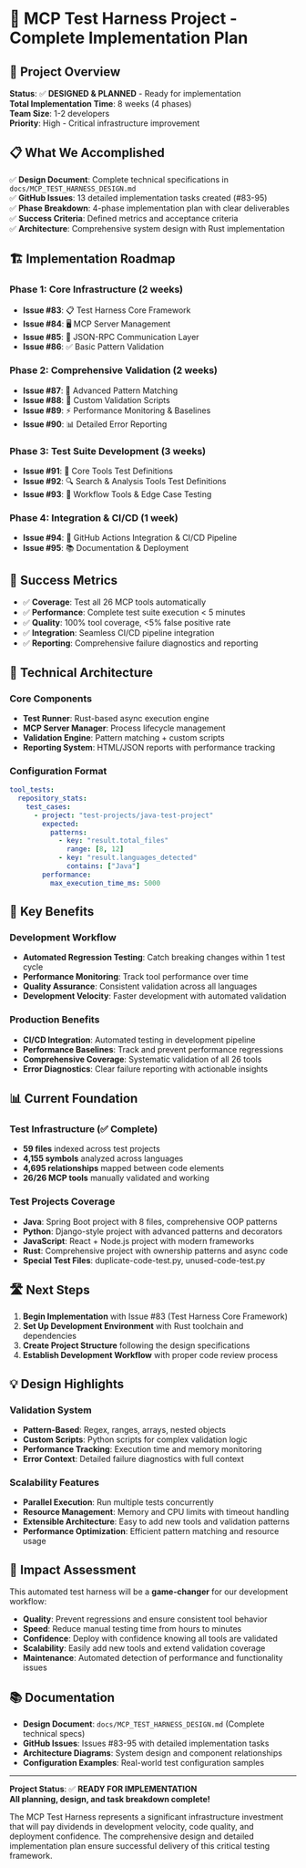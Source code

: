 # 🧪 MCP Test Harness Project - Complete Implementation Plan

## 🎯 Project Overview

**Status**: ✅ **DESIGNED & PLANNED** - Ready for implementation  
**Total Implementation Time**: 8 weeks (4 phases)  
**Team Size**: 1-2 developers  
**Priority**: High - Critical infrastructure improvement  

## 📋 What We Accomplished

✅ **Design Document**: Complete technical specifications in `docs/MCP_TEST_HARNESS_DESIGN.md`  
✅ **GitHub Issues**: 13 detailed implementation tasks created (#83-95)  
✅ **Phase Breakdown**: 4-phase implementation plan with clear deliverables  
✅ **Success Criteria**: Defined metrics and acceptance criteria  
✅ **Architecture**: Comprehensive system design with Rust implementation  

## 🏗️ Implementation Roadmap

### Phase 1: Core Infrastructure (2 weeks)
- **Issue #83**: 📋 Test Harness Core Framework
- **Issue #84**: 🖥️ MCP Server Management
- **Issue #85**: 🔄 JSON-RPC Communication Layer  
- **Issue #86**: ✅ Basic Pattern Validation

### Phase 2: Comprehensive Validation (2 weeks)
- **Issue #87**: 🎯 Advanced Pattern Matching
- **Issue #88**: 🐍 Custom Validation Scripts
- **Issue #89**: ⚡ Performance Monitoring & Baselines
- **Issue #90**: 📊 Detailed Error Reporting

### Phase 3: Test Suite Development (3 weeks)
- **Issue #91**: 🔧 Core Tools Test Definitions
- **Issue #92**: 🔍 Search & Analysis Tools Test Definitions
- **Issue #93**: 🔄 Workflow Tools & Edge Case Testing

### Phase 4: Integration & CI/CD (1 week)
- **Issue #94**: 🚀 GitHub Actions Integration & CI/CD Pipeline
- **Issue #95**: 📚 Documentation & Deployment

## 🎯 Success Metrics

- ✅ **Coverage**: Test all 26 MCP tools automatically
- ✅ **Performance**: Complete test suite execution < 5 minutes
- ✅ **Quality**: 100% tool coverage, <5% false positive rate
- ✅ **Integration**: Seamless CI/CD pipeline integration
- ✅ **Reporting**: Comprehensive failure diagnostics and reporting

## 🔧 Technical Architecture

### Core Components
- **Test Runner**: Rust-based async execution engine
- **MCP Server Manager**: Process lifecycle management
- **Validation Engine**: Pattern matching + custom scripts
- **Reporting System**: HTML/JSON reports with performance tracking

### Configuration Format
```yaml
tool_tests:
  repository_stats:
    test_cases:
      - project: "test-projects/java-test-project"
        expected:
          patterns:
            - key: "result.total_files"
              range: [8, 12]
            - key: "result.languages_detected"
              contains: ["Java"]
        performance:
          max_execution_time_ms: 5000
```

## 🚀 Key Benefits

### Development Workflow
- **Automated Regression Testing**: Catch breaking changes within 1 test cycle
- **Performance Monitoring**: Track tool performance over time
- **Quality Assurance**: Consistent validation across all languages
- **Development Velocity**: Faster development with automated validation

### Production Benefits
- **CI/CD Integration**: Automated testing in development pipeline
- **Performance Baselines**: Track and prevent performance regressions
- **Comprehensive Coverage**: Systematic validation of all 26 tools
- **Error Diagnostics**: Clear failure reporting with actionable insights

## 📊 Current Foundation

### Test Infrastructure (✅ Complete)
- **59 files** indexed across test projects
- **4,155 symbols** analyzed across languages
- **4,695 relationships** mapped between code elements
- **26/26 MCP tools** manually validated and working

### Test Projects Coverage
- **Java**: Spring Boot project with 8 files, comprehensive OOP patterns
- **Python**: Django-style project with advanced patterns and decorators
- **JavaScript**: React + Node.js project with modern frameworks
- **Rust**: Comprehensive project with ownership patterns and async code
- **Special Test Files**: duplicate-code-test.py, unused-code-test.py

## 🛣️ Next Steps

1. **Begin Implementation** with Issue #83 (Test Harness Core Framework)
2. **Set Up Development Environment** with Rust toolchain and dependencies
3. **Create Project Structure** following the design specifications
4. **Establish Development Workflow** with proper code review process

## 💡 Design Highlights

### Validation System
- **Pattern-Based**: Regex, ranges, arrays, nested objects
- **Custom Scripts**: Python scripts for complex validation logic
- **Performance Tracking**: Execution time and memory monitoring
- **Error Context**: Detailed failure diagnostics with full context

### Scalability Features
- **Parallel Execution**: Run multiple tests concurrently
- **Resource Management**: Memory and CPU limits with timeout handling
- **Extensible Architecture**: Easy to add new tools and validation patterns
- **Performance Optimization**: Efficient pattern matching and resource usage

## 🎉 Impact Assessment

This automated test harness will be a **game-changer** for our development workflow:

- **Quality**: Prevent regressions and ensure consistent tool behavior
- **Speed**: Reduce manual testing time from hours to minutes  
- **Confidence**: Deploy with confidence knowing all tools are validated
- **Scalability**: Easily add new tools and extend validation coverage
- **Maintenance**: Automated detection of performance and functionality issues

## 📚 Documentation

- **Design Document**: `docs/MCP_TEST_HARNESS_DESIGN.md` (Complete technical specs)
- **GitHub Issues**: Issues #83-95 with detailed implementation tasks
- **Architecture Diagrams**: System design and component relationships
- **Configuration Examples**: Real-world test configuration samples

---

**Project Status**: ✅ **READY FOR IMPLEMENTATION**  
**All planning, design, and task breakdown complete!**

The MCP Test Harness represents a significant infrastructure investment that will pay dividends in development velocity, code quality, and deployment confidence. The comprehensive design and detailed implementation plan ensure successful delivery of this critical testing framework. 